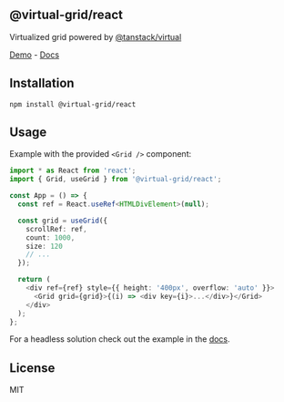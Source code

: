 ## @virtual-grid/react

Virtualized grid powered by [@tanstack/virtual](https://tanstack.com/virtual/v3)

[Demo]() - [Docs]()

## Installation

```
npm install @virtual-grid/react
```

## Usage

Example with the provided `<Grid />` component:

```typescript
import * as React from 'react';
import { Grid, useGrid } from '@virtual-grid/react';

const App = () => {
  const ref = React.useRef<HTMLDivElement>(null);

  const grid = useGrid({
    scrollRef: ref,
    count: 1000,
    size: 120
    // ...
  });

  return (
    <div ref={ref} style={{ height: '400px', overflow: 'auto' }}>
      <Grid grid={grid}>{(i) => <div key={i}>...</div>}</Grid>
    </div>
  );
};
```

For a headless solution check out the example in the [docs]().

## License

MIT
